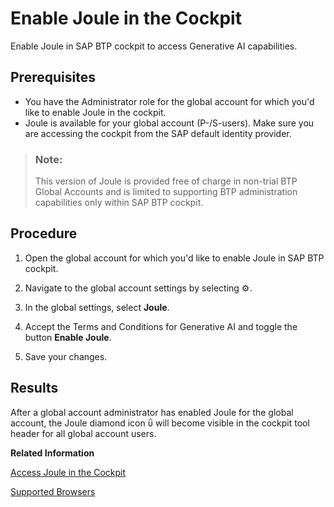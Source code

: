 <!-- loio8232891e48a84fe8a02838912c7cd746 -->

<link rel="stylesheet" type="text/css" href="../css/sap-icons.css"/>

# Enable Joule in the Cockpit

Enable Joule in SAP BTP cockpit to access Generative AI capabilities.



<a name="loio8232891e48a84fe8a02838912c7cd746__prereq_awl_3kx_t2c"/>

## Prerequisites

-   You have the Administrator role for the global account for which you'd like to enable Joule in the cockpit.
-   Joule is available for your global account \(P-/S-users\). Make sure you are accessing the cockpit from the SAP default identity provider.

> ### Note:  
> This version of Joule is provided free of charge in non-trial BTP Global Accounts and is limited to supporting BTP administration capabilities only within SAP BTP cockpit.



## Procedure

1.  Open the global account for which you'd like to enable Joule in SAP BTP cockpit.

2.  Navigate to the global account settings by selecting :gear:.

3.  In the global settings, select **Joule**.

4.  Accept the Terms and Conditions for Generative AI and toggle the button **Enable Joule**.

5.  Save your changes.




<a name="loio8232891e48a84fe8a02838912c7cd746__result_wcj_nlx_t2c"/>

## Results

After a global account administrator has enabled Joule for the global account, the Joule diamond icon <span class="SAP-icons-V5"></span> will become visible in the cockpit tool header for all global account users.

**Related Information**  


[Access Joule in the Cockpit](https://help.sap.com/docs/BTP/65de2977205c403bbc107264b8eccf4b/9107b1ca998a4b6ba88be47c3528e373.html?locale=en-US&state=PRODUCTION&version=Cloud)

[Supported Browsers](https://help.sap.com/docs/joule/serviceguide/supported-browsers?version=CLOUD)

